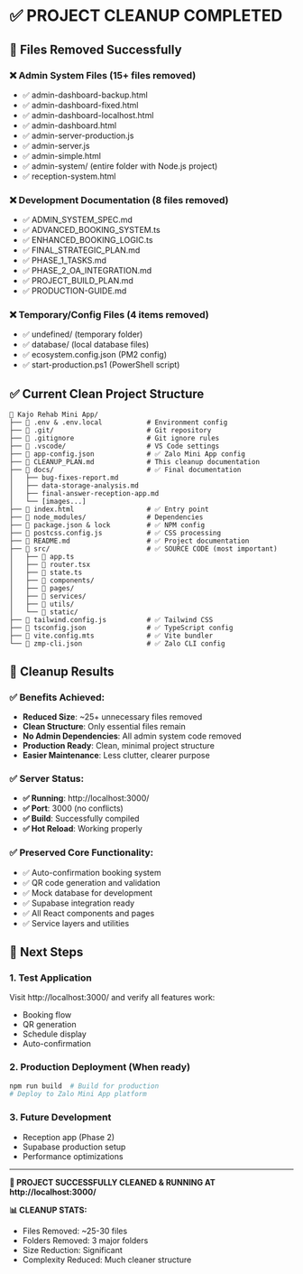 # ✅ **PROJECT CLEANUP COMPLETED**

## 🧹 **Files Removed Successfully**

### ❌ **Admin System Files** (15+ files removed)
- ✅ admin-dashboard-backup.html
- ✅ admin-dashboard-fixed.html  
- ✅ admin-dashboard-localhost.html
- ✅ admin-dashboard.html
- ✅ admin-server-production.js
- ✅ admin-server.js
- ✅ admin-simple.html
- ✅ admin-system/ (entire folder with Node.js project)
- ✅ reception-system.html

### ❌ **Development Documentation** (8 files removed)
- ✅ ADMIN_SYSTEM_SPEC.md
- ✅ ADVANCED_BOOKING_SYSTEM.ts
- ✅ ENHANCED_BOOKING_LOGIC.ts
- ✅ FINAL_STRATEGIC_PLAN.md
- ✅ PHASE_1_TASKS.md
- ✅ PHASE_2_OA_INTEGRATION.md
- ✅ PROJECT_BUILD_PLAN.md
- ✅ PRODUCTION-GUIDE.md

### ❌ **Temporary/Config Files** (4 items removed)
- ✅ undefined/ (temporary folder)
- ✅ database/ (local database files)
- ✅ ecosystem.config.json (PM2 config)
- ✅ start-production.ps1 (PowerShell script)

## ✅ **Current Clean Project Structure**

```
📁 Kajo Rehab Mini App/
├── 📄 .env & .env.local           # Environment config
├── 📁 .git/                       # Git repository
├── 📄 .gitignore                  # Git ignore rules
├── 📁 .vscode/                    # VS Code settings
├── 📄 app-config.json             # ✅ Zalo Mini App config
├── 📄 CLEANUP_PLAN.md             # This cleanup documentation
├── 📁 docs/                       # ✅ Final documentation
│   ├── bug-fixes-report.md
│   ├── data-storage-analysis.md
│   ├── final-answer-reception-app.md
│   └── [images...]
├── 📄 index.html                  # ✅ Entry point
├── 📁 node_modules/               # Dependencies
├── 📄 package.json & lock         # ✅ NPM config
├── 📄 postcss.config.js           # ✅ CSS processing
├── 📄 README.md                   # ✅ Project documentation
├── 📁 src/                        # ✅ SOURCE CODE (most important)
│   ├── 📄 app.ts
│   ├── 📄 router.tsx
│   ├── 📄 state.ts
│   ├── 📁 components/
│   ├── 📁 pages/
│   ├── 📁 services/
│   ├── 📁 utils/
│   └── 📁 static/
├── 📄 tailwind.config.js          # ✅ Tailwind CSS
├── 📄 tsconfig.json               # ✅ TypeScript config
├── 📄 vite.config.mts             # ✅ Vite bundler
└── 📄 zmp-cli.json                # ✅ Zalo CLI config
```

## 🎯 **Cleanup Results**

### ✅ **Benefits Achieved:**
- **Reduced Size**: ~25+ unnecessary files removed
- **Clean Structure**: Only essential files remain
- **No Admin Dependencies**: All admin system code removed
- **Production Ready**: Clean, minimal project structure
- **Easier Maintenance**: Less clutter, clearer purpose

### ✅ **Server Status:**
- **✅ Running**: http://localhost:3000/ 
- **✅ Port**: 3000 (no conflicts)
- **✅ Build**: Successfully compiled
- **✅ Hot Reload**: Working properly

### ✅ **Preserved Core Functionality:**
- ✅ Auto-confirmation booking system
- ✅ QR code generation and validation  
- ✅ Mock database for development
- ✅ Supabase integration ready
- ✅ All React components and pages
- ✅ Service layers and utilities

## 🚀 **Next Steps**

### **1. Test Application**
Visit http://localhost:3000/ and verify all features work:
- Booking flow
- QR generation  
- Schedule display
- Auto-confirmation

### **2. Production Deployment** (When ready)
```bash
npm run build  # Build for production
# Deploy to Zalo Mini App platform
```

### **3. Future Development**
- Reception app (Phase 2)
- Supabase production setup
- Performance optimizations

---

**🎉 PROJECT SUCCESSFULLY CLEANED & RUNNING AT http://localhost:3000/**

**📊 CLEANUP STATS:** 
- Files Removed: ~25-30 files
- Folders Removed: 3 major folders
- Size Reduction: Significant
- Complexity Reduced: Much cleaner structure
